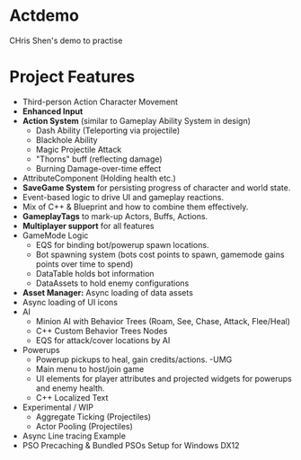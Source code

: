 # Actdemo
CHris Shen's demo to practise
# Project Features
- Third-person Action Character Movement
- **Enhanced Input**
- **Action System** (similar to Gameplay Ability System in design)
  - Dash Ability (Teleporting via projectile)
  - Blackhole Ability
  - Magic Projectile Attack
  - "Thorns" buff (reflecting damage)
  - Burning Damage-over-time effect
- AttributeComponent (Holding health etc.)
- **SaveGame System** for persisting progress of character and world state.
- Event-based logic to drive UI and gameplay reactions.
- Mix of C++ & Blueprint and how to combine them effectively.
- **GameplayTags** to mark-up Actors, Buffs, Actions.
- **Multiplayer support** for all features
- GameMode Logic
  - EQS for binding bot/powerup spawn locations.
  - Bot spawning system (bots cost points to spawn, gamemode gains points over time to spend)
  - DataTable holds bot information
  - DataAssets to hold enemy configurations
- **Asset Manager:** Async loading of data assets
- Async loading of UI icons
- AI
  - Minion AI with Behavior Trees (Roam, See, Chase, Attack, Flee/Heal)
  - C++ Custom Behavior Trees Nodes
  - EQS for attack/cover locations by AI
- Powerups
  - Powerup pickups to heal, gain credits/actions.
-UMG
  - Main menu to host/join game
  - UI elements for player attributes and projected widgets for powerups and enemy health.
  - C++ Localized Text
- Experimental / WIP
  - Aggregate Ticking (Projectiles)
  - Actor Pooling (Projectiles)
- Async Line tracing Example
- PSO Precaching & Bundled PSOs Setup for Windows DX12
